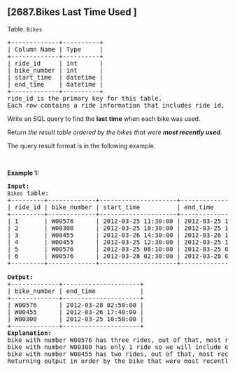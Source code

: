 ## [2687.Bikes Last Time Used ]
<p>Table: <code><font face="monospace">Bikes</font></code></p>

<pre>
+-------------+----------+ 
| Column Name | Type     | 
+-------------+----------+ 
| ride_id     | int      | 
| bike_number | int      | 
| start_time  | datetime |
| end_time    | datetime |
+-------------+----------+
ride_id is the primary key for this table.
Each row contains a ride information that includes ride_id, bike number, start and end time of the ride.
</pre>

<p>Write an SQL query to find the <strong>last</strong> <strong>time</strong> when each bike was used.</p>

<p>Return<em> the result table ordered by the bikes that were <strong>most recently used</strong>.&nbsp;</em></p>

<p>The query result format is in the following example.</p>

<p>&nbsp;</p>
<p><strong class="example">Example 1:</strong></p>

<pre>
<strong>Input:
</strong><code>Bikes</code> table:
+---------+-------------+---------------------+---------------------+ 
| ride_id | bike_number | start_time          | end_time            |  
+---------+-------------+---------------------+---------------------+
| 1       | W00576      | 2012-03-25 11:30:00 | 2012-03-25 12:40:00 |
| 2       | W00300      | 2012-03-25 10:30:00 | 2012-03-25 10:50:00 |
| 3       | W00455      | 2012-03-26 14:30:00 | 2012-03-26 17:40:00 |
| 4       | W00455      | 2012-03-25 12:30:00 | 2012-03-25 13:40:00 |
| 5       | W00576      | 2012-03-25 08:10:00 | 2012-03-25 09:10:00 |
| 6       | W00576      | 2012-03-28 02:30:00 | 2012-03-28 02:50:00 |
+---------+-------------+---------------------+---------------------+ 

<strong>Output:</strong>
+-------------+---------------------+ 
| bike_number | end_time            |  
+-------------+---------------------+
| W00576      | 2012-03-28 02:50:00 |
| W00455      | 2012-03-26 17:40:00 |
| W00300      | 2012-03-25 10:50:00 |
+-------------+---------------------+ 
<strong>Explanation:</strong> 
bike with number W00576 has three rides, out of that, most recent ride is with ride_id 6 which ended on 2012-03-28 02:50:00.
bike with number W00300 has only 1 ride so we will include end_time in output directly. 
bike with number W00455 has two rides, out of that, most recent ride is with ride_id 3 which ended on 2012-03-26 17:40:00. 
Returning output in order by the bike that were most recently used.
</pre>

<p>&nbsp;</p>
